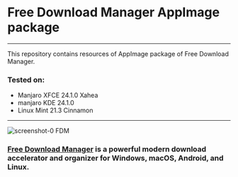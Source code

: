 # Free Download Manager AppImage package

---

This repository contains resources of AppImage package of Free Download Manager.

### Tested on:
+ Manjaro XFCE 24.1.0 Xahea
+ manjaro KDE 24.1.0
+ Linux Mint 21.3 Cinnamon


---

![screenshot-0 FDM](https://www.freedownloadmanager.org/public/img/v2/screen_linux.png)

### **[Free Download Manager](https://www.freedownloadmanager.org/) is a powerful modern download accelerator and organizer for Windows, macOS, Android, and Linux.**
